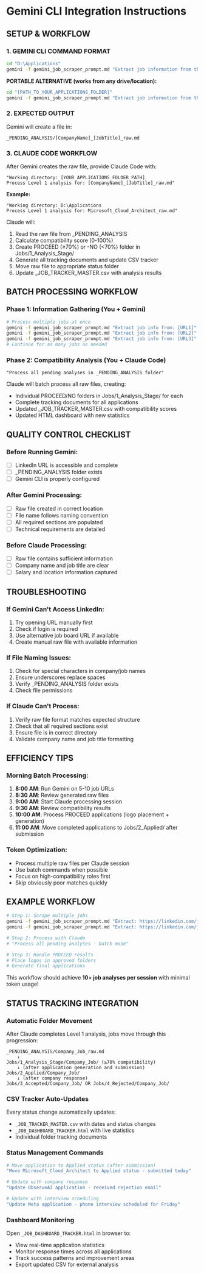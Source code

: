 # Gemini CLI Integration Instructions

## SETUP & WORKFLOW

### 1. GEMINI CLI COMMAND FORMAT
```bash
cd "D:\Applications"
gemini -f gemini_job_scraper_prompt.md "Extract job information from this LinkedIn URL: [PASTE_URL_HERE]"
```

**PORTABLE ALTERNATIVE (works from any drive/location):**
```bash
cd "[PATH_TO_YOUR_APPLICATIONS_FOLDER]"
gemini -f gemini_job_scraper_prompt.md "Extract job information from this LinkedIn URL: [PASTE_URL_HERE]"
```

### 2. EXPECTED OUTPUT
Gemini will create a file in:
```
_PENDING_ANALYSIS/[CompanyName]_[JobTitle]_raw.md
```

### 3. CLAUDE CODE WORKFLOW
After Gemini creates the raw file, provide Claude Code with:
```
"Working directory: [YOUR_APPLICATIONS_FOLDER_PATH]
Process Level 1 analysis for: [CompanyName]_[JobTitle]_raw.md"
```

**Example:**
```
"Working directory: D:\Applications
Process Level 1 analysis for: Microsoft_Cloud_Architect_raw.md"
```

Claude will:
1. Read the raw file from _PENDING_ANALYSIS
2. Calculate compatibility score (0-100%)
3. Create PROCEED (≥70%) or -NO (<70%) folder in Jobs/1_Analysis_Stage/
4. Generate all tracking documents and update CSV tracker
5. Move raw file to appropriate status folder
6. Update _JOB_TRACKER_MASTER.csv with analysis results

## BATCH PROCESSING WORKFLOW

### Phase 1: Information Gathering (You + Gemini)
```bash
# Process multiple jobs at once
gemini -f gemini_job_scraper_prompt.md "Extract job info from: [URL1]"
gemini -f gemini_job_scraper_prompt.md "Extract job info from: [URL2]"
gemini -f gemini_job_scraper_prompt.md "Extract job info from: [URL3]"
# Continue for as many jobs as needed
```

### Phase 2: Compatibility Analysis (You + Claude Code)
```
"Process all pending analyses in _PENDING_ANALYSIS folder"
```

Claude will batch process all raw files, creating:
- Individual PROCEED/NO folders in Jobs/1_Analysis_Stage/ for each
- Complete tracking documents for all applications
- Updated _JOB_TRACKER_MASTER.csv with compatibility scores
- Updated HTML dashboard with new statistics

## QUALITY CONTROL CHECKLIST

### Before Running Gemini:
- [ ] LinkedIn URL is accessible and complete
- [ ] _PENDING_ANALYSIS folder exists
- [ ] Gemini CLI is properly configured

### After Gemini Processing:
- [ ] Raw file created in correct location
- [ ] File name follows naming convention
- [ ] All required sections are populated
- [ ] Technical requirements are detailed

### Before Claude Processing:
- [ ] Raw file contains sufficient information
- [ ] Company name and job title are clear
- [ ] Salary and location information captured

## TROUBLESHOOTING

### If Gemini Can't Access LinkedIn:
1. Try opening URL manually first
2. Check if login is required
3. Use alternative job board URL if available
4. Create manual raw file with available information

### If File Naming Issues:
1. Check for special characters in company/job names
2. Ensure underscores replace spaces
3. Verify _PENDING_ANALYSIS folder exists
4. Check file permissions

### If Claude Can't Process:
1. Verify raw file format matches expected structure
2. Check that all required sections exist
3. Ensure file is in correct directory
4. Validate company name and job title formatting

## EFFICIENCY TIPS

### Morning Batch Processing:
1. **8:00 AM**: Run Gemini on 5-10 job URLs
2. **8:30 AM**: Review generated raw files
3. **9:00 AM**: Start Claude processing session
4. **9:30 AM**: Review compatibility results
5. **10:00 AM**: Process PROCEED applications (logo placement + generation)
6. **11:00 AM**: Move completed applications to Jobs/2_Applied/ after submission

### Token Optimization:
- Process multiple raw files per Claude session
- Use batch commands when possible
- Focus on high-compatibility roles first
- Skip obviously poor matches quickly

## EXAMPLE WORKFLOW
```bash
# Step 1: Scrape multiple jobs
gemini -f gemini_job_scraper_prompt.md "Extract: https://linkedin.com/jobs/view/123456"
gemini -f gemini_job_scraper_prompt.md "Extract: https://linkedin.com/jobs/view/789012"

# Step 2: Process with Claude
# "Process all pending analyses - batch mode"

# Step 3: Handle PROCEED results
# Place logos in approved folders
# Generate final applications
```

This workflow should achieve **10+ job analyses per session** with minimal token usage!

## STATUS TRACKING INTEGRATION

### Automatic Folder Movement
After Claude completes Level 1 analysis, jobs move through this progression:
```
_PENDING_ANALYSIS/Company_Job_raw.md
    ↓
Jobs/1_Analysis_Stage/Company_Job/ (≥70% compatibility)
    ↓ (after application generation and submission)
Jobs/2_Applied/Company_Job/
    ↓ (after company response)
Jobs/3_Accepted/Company_Job/ OR Jobs/4_Rejected/Company_Job/
```

### CSV Tracker Auto-Updates
Every status change automatically updates:
- `_JOB_TRACKER_MASTER.csv` with dates and status changes
- `_JOB_DASHBOARD_TRACKER.html` with live statistics
- Individual folder tracking documents

### Status Management Commands
```bash
# Move application to Applied status (after submission)
"Move Microsoft_Cloud_Architect to Applied status - submitted today"

# Update with company response  
"Update ObserveAI application - received rejection email"

# Update with interview scheduling
"Update Meta application - phone interview scheduled for Friday"
```

### Dashboard Monitoring  
Open `_JOB_DASHBOARD_TRACKER.html` in browser to:
- View real-time application statistics  
- Monitor response times across all applications
- Track success patterns and improvement areas
- Export updated CSV for external analysis